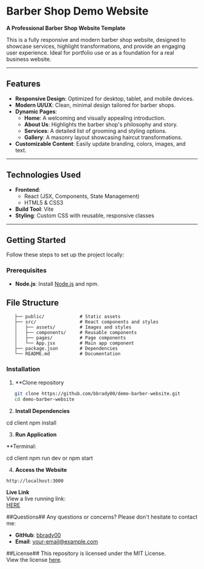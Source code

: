 # Barber Shop Demo Website

**A Professional Barber Shop Website Template**

This is a fully responsive and modern barber shop website, designed to showcase services, highlight transformations, and provide an engaging user experience. Ideal for portfolio use or as a foundation for a real business website.

---

## Features

- **Responsive Design**: Optimized for desktop, tablet, and mobile devices.
- **Modern UI/UX**: Clean, minimal design tailored for barber shops.
- **Dynamic Pages**:
  - **Home**: A welcoming and visually appealing introduction.
  - **About Us**: Highlights the barber shop's philosophy and story.
  - **Services**: A detailed list of grooming and styling options.
  - **Gallery**: A masonry layout showcasing haircut transformations.
- **Customizable Content**: Easily update branding, colors, images, and text.

---

## Technologies Used

- **Frontend**:
  - React (JSX, Components, State Management)
  - HTML5 & CSS3
- **Build Tool**: Vite
- **Styling**: Custom CSS with reusable, responsive classes

---

## Getting Started

Follow these steps to set up the project locally:

### Prerequisites

- **Node.js**: Install [Node.js](https://nodejs.org/) and npm.

## File Structure
```kong/
   ├── public/             # Static assets
   ├── src/                # React components and styles
   │   ├── assets/         # Images and styles
   │   ├── components/     # Reusable components
   │   ├── pages/          # Page components
   │   └── App.jsx         # Main app component
   ├── package.json        # Dependencies
   └── README.md           # Documentation
```

### Installation

1. **Clone repository
```bash
   git clone https://github.com/bbrady00/demo-barber-website.git
   cd demo-barber-website
   ```

2. **Install Dependencies**

cd client
npm install

3. **Run Application**

**Terminal:

cd client
npm run dev or npm start

4. **Access the Website**

`http://localhost:3000`

**Live Link**  
View a live running link:  
[HERE](https://www.github.com/bbrady/demo-barber-website/.io/demo-barber/)

##Questions##
Any questions or concerns? Please don't hesitate to contact me:  
- **GitHub**: [bbrady00](https://github.com/bbrady00)  
- **Email**: [your-email@example.com](mailto:your-email@example.com)

##License##
This repository is licensed under the MIT License.  
View the license [here](./LICENSE).  